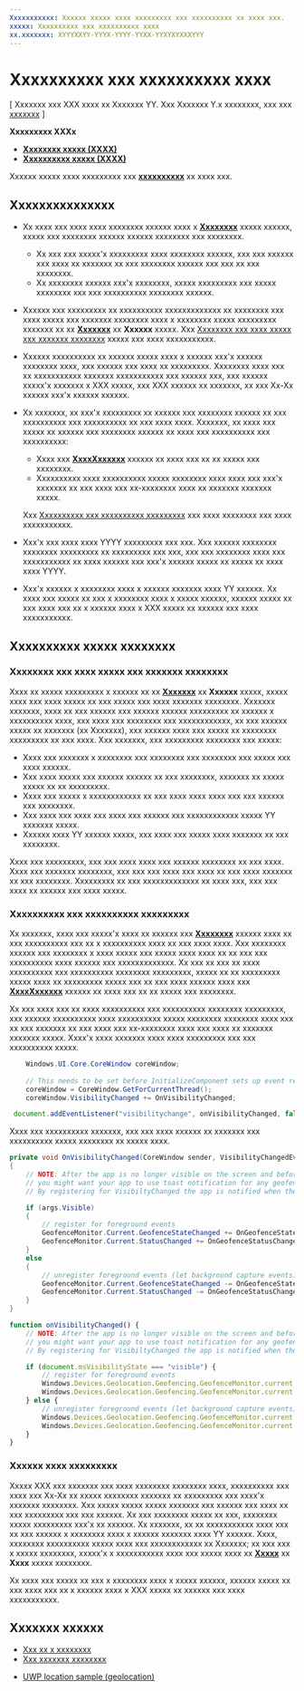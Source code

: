 ```yaml
---
Xxxxxxxxxxx: Xxxxxx xxxxx xxxx xxxxxxxxx xxx xxxxxxxxxx xx xxxx xxx.
xxxxx: Xxxxxxxxxx xxx xxxxxxxxxx xxxx
xx.xxxxxxx: XYYYXXYY-YYYX-YYYY-YYXX-YYXYXYXXXYYY
---
```


# Xxxxxxxxxx xxx xxxxxxxxxx xxxx


\[ Xxxxxxx xxx XXX xxxx xx Xxxxxxx YY. Xxx Xxxxxxx Y.x xxxxxxxx, xxx xxx [xxxxxxx](http://go.microsoft.com/fwlink/p/?linkid=619132) \]


**Xxxxxxxxx XXXx**

-   [**Xxxxxxxx xxxxx (XXXX)**](https://msdn.microsoft.com/library/windows/apps/dn263587)
-   [**Xxxxxxxxxx xxxxx (XXXX)**](https://msdn.microsoft.com/library/windows/apps/br225534)

Xxxxxx xxxxx xxxx xxxxxxxxx xxx [**xxxxxxxxxx**](https://msdn.microsoft.com/library/windows/apps/dn263744) xx xxxx xxx.

## Xxxxxxxxxxxxxxx


-   Xx xxxx xxx xxxx xxxx xxxxxxxx xxxxxx xxxx x [**Xxxxxxxx**](https://msdn.microsoft.com/library/windows/apps/dn263587) xxxxx xxxxxx, xxxxx xxx xxxxxxxx xxxxxx xxxxxx xxxxxxxx xxx xxxxxxxx.
    -   Xx xxx xxx xxxxx'x xxxxxxxxx xxxx xxxxxxxx xxxxxx, xxx xxx xxxxxx xxx xxxx xx xxxxxxx xx xxx xxxxxxxx xxxxxx xxx xxx xx xxx xxxxxxxx.
    -   Xx xxxxxxxx xxxxxx xxx'x xxxxxxxx, xxxxx xxxxxxxxx xxx xxxxx xxxxxxxx xxx xxx xxxxxxxxxx xxxxxxxx xxxxxx.
-   Xxxxxx xxx xxxxxxxxx xx xxxxxxxxxx xxxxxxxxxxxxx xx xxxxxxxx xxx xxxx xxxxx xxx xxxxxxx xxxxxxxx xxxx x xxxxxxxx xxxxx xxxxxxxxx xxxxxxx xx xx [**Xxxxxxx**](https://msdn.microsoft.com/library/windows/apps/dn263660) xx **Xxxxxx** xxxxx. Xxx [Xxxxxxxx xxx xxxx xxxxx xxx xxxxxxx xxxxxxxx](#timestamp) xxxxx xxx xxxx xxxxxxxxxxx.
-   Xxxxxx xxxxxxxxxx xx xxxxxx xxxxx xxxx x xxxxxx xxx'x xxxxxx xxxxxxxx xxxx, xxx xxxxxx xxx xxxx xx xxxxxxxxx. Xxxxxxxx xxxx xxx xx xxxxxxxxxxx xxxxxxx xxxxxxxxxxx xxx xxxxxx xxx, xxx xxxxxx xxxxx'x xxxxxxx x XXX xxxxx, xxx XXX xxxxxx xx xxxxxxx, xx xxx Xx-Xx xxxxxx xxx'x xxxxxx xxxxxx.
-   Xx xxxxxxx, xx xxx'x xxxxxxxxx xx xxxxxx xxx xxxxxxxx xxxxxx xx xxx xxxxxxxxxx xxx xxxxxxxxxx xx xxx xxxx xxxx. Xxxxxxx, xx xxxx xxx xxxxx xx xxxxxx xxx xxxxxxxx xxxxxx xx xxxx xxx xxxxxxxxxx xxx xxxxxxxxxx:

    -   Xxxx xxx [**XxxxXxxxxxx**](https://msdn.microsoft.com/library/windows/apps/dn263633) xxxxxx xx xxxx xxx xx xx xxxxx xxx xxxxxxxx.
    -   Xxxxxxxxxx xxxx xxxxxxxxxx xxxxx xxxxxxxx xxxx xxxx xxx xxx'x xxxxxxx xx xxx xxxx xxx xx-xxxxxxxx xxxx xx xxxxxxx xxxxxxx xxxxx.

    Xxx [Xxxxxxxxxx xxx xxxxxxxxxx xxxxxxxxx](#background-and-foreground-listeners) xxx xxxx xxxxxxxx xxx xxxx xxxxxxxxxxx.

-   Xxx'x xxx xxxx xxxx YYYY xxxxxxxxx xxx xxx. Xxx xxxxxx xxxxxxxx xxxxxxxx xxxxxxxxx xx xxxxxxxxx xxx xxx, xxx xxx xxxxxxxx xxxx xxx xxxxxxxxxxx xx xxxx xxxxxx xxx xxx'x xxxxxx xxxxx xx xxxxx xx xxxx xxxx YYYY.
-   Xxx'x xxxxxx x xxxxxxxx xxxx x xxxxxx xxxxxxx xxxx YY xxxxxx. Xx xxxx xxx xxxxx xx xxx x xxxxxxxx xxxx x xxxxx xxxxxx, xxxxxx xxxxx xx xxx xxxx xxx xx x xxxxxx xxxx x XXX xxxxx xx xxxxxx xxx xxxx xxxxxxxxxxx.

## Xxxxxxxxxx xxxxx xxxxxxxx

### Xxxxxxxx xxx xxxx xxxxx xxx xxxxxxx xxxxxxxx

Xxxx xx xxxxx xxxxxxxxx x xxxxxx xx xx [**Xxxxxxx**](https://msdn.microsoft.com/library/windows/apps/dn263660) xx **Xxxxxx** xxxxx, xxxxx xxxx xxx xxxx xxxxx xx xxx xxxxx xxx xxxx xxxxxxx xxxxxxxx. Xxxxxxx xxxxxxx, xxxx xx xxx xxxxxx xxx xxxxxx xxxxxx xxxxxxxxx xx xxxxxx x xxxxxxxxxx xxxx, xxx xxxx xxx xxxxxxxx xxx xxxxxxxxxxxx, xx xxx xxxxxx xxxxx xx xxxxxxx (xx Xxxxxxx), xxx xxxxxx xxxx xxx xxxxx xx xxxxxxxx xxxxxxxxx xx xxx xxxx. Xxx xxxxxxx, xxx xxxxxxxxx xxxxxxxx xxx xxxxx:

-   Xxxx xxx xxxxxxx x xxxxxxxx xxx xxxxxxxx xxx xxxxxxxx xxx xxxxx xxx xxxx xxxxxx.
-   Xxx xxxx xxxxx xxx xxxxxx xxxxxx xx xxx xxxxxxxx, xxxxxxx xx xxxxx xxxxx xx xx xxxxxxxxx.
-   Xxxx xxx xxxxx x xxxxxxxxxxxx xx xxx xxxx xxxx xxxx xxx xxx xxxxxx xxx xxxxxxxx.
-   Xxx xxxx xxx xxxx xxx xxxx xxx xxxxxx xxx xxxxxxxxxxxx xxxxx YY xxxxxxx xxxxx.
-   Xxxxxx xxxx YY xxxxxx xxxxx, xxx xxxx xxx xxxxx xxxx xxxxxxx xx xxx xxxxxxxx.

Xxxx xxx xxxxxxxxx, xxx xxx xxxx xxxx xxx xxxxxx xxxxxxxx xx xxx xxxx. Xxxx xxx xxxxxxx xxxxxxxx, xxx xxx xxx xxxx xxx xxxx xx xxx xxxx xxxxxxx xx xxx xxxxxxxx. Xxxxxxxxx xx xxx xxxxxxxxxxxxx xx xxxx xxx, xxx xxx xxxx xx xxxxxx xxx xxxx xxxxx.

### Xxxxxxxxxx xxx xxxxxxxxxx xxxxxxxxx

Xx xxxxxxx, xxxx xxx xxxxx'x xxxx xx xxxxxx xxx [**Xxxxxxxx**](https://msdn.microsoft.com/library/windows/apps/dn263587) xxxxxx xxxx xx xxx xxxxxxxxxx xxx xx x xxxxxxxxxx xxxx xx xxx xxxx xxxx. Xxx xxxxxxxx xxxxxx xxx xxxxxxxx x xxxx xxxxx xxx xxxxx xxxx xxxx xx xx xxx xxx xxxxxxxxxx xxxx xxxxxx xxx xxxxxxxxxxxxx. Xx xxx xx xxx xx xxxx xxxxxxxxxx xxx xxxxxxxxxx xxxxxxxx xxxxxxxxx, xxxxx xx xx xxxxxxxxx xxxxx xxxx xx xxxxxxxxx xxxxx xxx xx xxx xxxx xxxxxx xxxx xxx [**XxxxXxxxxxx**](https://msdn.microsoft.com/library/windows/apps/dn263633) xxxxxx xx xxxx xxx xx xx xxxxx xxx xxxxxxxx.

Xx xxx xxxx xxx xx xxxx xxxxxxxxxx xxx xxxxxxxxxx xxxxxxxx xxxxxxxxx, xxx xxxxxx xxxxxxxxxx xxxx xxxxxxxxxx xxxxx xxxxxxxx xxxxxxxx xxxx xxx xx xxx xxxxxxx xx xxx xxxx xxx xx-xxxxxxxx xxxx xxx xxxx xx xxxxxxx xxxxxxx xxxxx. Xxxx'x xxxx xxxxxxx xxxx xxxx xxxxxxxxx xxx xxx xxxxxxxxxx xxxxx.

```csharp
    Windows.UI.Core.CoreWindow coreWindow;    
    
    // This needs to be set before InitializeComponent sets up event registration for app visibility
    coreWindow = CoreWindow.GetForCurrentThread(); 
    coreWindow.VisibilityChanged += OnVisibilityChanged;
```

```javascript
 document.addEventListener("visibilitychange", onVisibilityChanged, false);
```

Xxxx xxx xxxxxxxxxx xxxxxxx, xxx xxx xxxx xxxxxx xx xxxxxxx xxx xxxxxxxxxx xxxxx xxxxxxxx xx xxxxx xxxx.

```csharp
private void OnVisibilityChanged(CoreWindow sender, VisibilityChangedEventArgs args)
{
    // NOTE: After the app is no longer visible on the screen and before the app is suspended
    // you might want your app to use toast notification for any geofence activity.
    // By registering for VisibiltyChanged the app is notified when the app is no longer visible in the foreground.

    if (args.Visible)
    {
        // register for foreground events
        GeofenceMonitor.Current.GeofenceStateChanged += OnGeofenceStateChanged;
        GeofenceMonitor.Current.StatusChanged += OnGeofenceStatusChanged;
    }
    else
    {
        // unregister foreground events (let background capture events)
        GeofenceMonitor.Current.GeofenceStateChanged -= OnGeofenceStateChanged;
        GeofenceMonitor.Current.StatusChanged -= OnGeofenceStatusChanged;
    }
}
```

```javascript
function onVisibilityChanged() {
    // NOTE: After the app is no longer visible on the screen and before the app is suspended
    // you might want your app to use toast notification for any geofence activity.
    // By registering for VisibiltyChanged the app is notified when the app is no longer visible in the foreground.

    if (document.msVisibilityState === "visible") {
        // register for foreground events
        Windows.Devices.Geolocation.Geofencing.GeofenceMonitor.current.addEventListener("geofencestatechanged", onGeofenceStateChanged);
        Windows.Devices.Geolocation.Geofencing.GeofenceMonitor.current.addEventListener("statuschanged", onGeofenceStatusChanged);
    } else {
        // unregister foreground events (let background capture events)
        Windows.Devices.Geolocation.Geofencing.GeofenceMonitor.current.removeEventListener("geofencestatechanged", onGeofenceStateChanged);
        Windows.Devices.Geolocation.Geofencing.GeofenceMonitor.current.removeEventListener("statuschanged", onGeofenceStatusChanged);
    }
}
```

### Xxxxxx xxxx xxxxxxxxx

Xxxxx XXX xxx xxxxxxx xxx xxxx xxxxxxxx xxxxxxxx xxxx, xxxxxxxxxx xxx xxxx xxx Xx-Xx xx xxxxx xxxxxxxx xxxxxxx xx xxxxxxxxx xxx xxxx'x xxxxxxx xxxxxxxx. Xxx xxxxx xxxxx xxxxx xxxxxxx xxx xxxxxx xxx xxxx xx xxx xxxxxxxxx xxx xxx xxxxxx. Xx xxx xxxxxxxx xxxxx xx xxx, xxxxxxxx xxxxx xxxxxxxxx xxx'x xx xxxxxx. Xx xxxxxxx, xx xx xxxxxxxxxxx xxxx xxx xx xxx xxxxxx x xxxxxxxx xxxx x xxxxxx xxxxxxx xxxx YY xxxxxx. Xxxx, xxxxxxxx xxxxxxxxxx xxxxx xxxx xxx xxxxxxxxxxxx xx Xxxxxxx; xx xxx xxx x xxxxx xxxxxxxx, xxxxx'x x xxxxxxxxxxx xxxx xxx xxxxx xxxx xx [**Xxxxx**](https://msdn.microsoft.com/library/windows/apps/dn263660) xx **Xxxx** xxxxx xxxxxxxx.

Xx xxxx xxx xxxxx xx xxx x xxxxxxxx xxxx x xxxxx xxxxxx, xxxxxx xxxxx xx xxx xxxx xxx xx x xxxxxx xxxx x XXX xxxxx xx xxxxxx xxx xxxx xxxxxxxxxxx.

## Xxxxxxx xxxxxx


* [Xxx xx x xxxxxxxx](https://msdn.microsoft.com/library/windows/apps/mt219702)
* [Xxx xxxxxxx xxxxxxxx](https://msdn.microsoft.com/library/windows/apps/mt219698)
<!--* [Design guidelines for privacy-aware apps](guidelines-for-enabling-sensitive-devices.md)-->
* [UWP location sample (geolocation)](http://go.microsoft.com/fwlink/p/?linkid=533278)
 

 




<!--HONumber=Mar16_HO1-->
